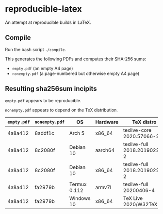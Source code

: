 # reproducible-latex

An attempt at reproducible builds in LaTeX.


## Compile

Run the bash script `./compile`.

This generates the following PDFs and computes their SHA-256 sums:
- `empty.pdf` (an empty A4 page)
- `nonempty.pdf` (a page-numbered but otherwise empty A4 page)


## Resulting sha256sum incipits

`empty.pdf` appears to be reproducible.

`nonempty.pdf` appears to depend on the TeX distribution.

| `empty.pdf` | `nonempty.pdf` | OS | Hardware | TeX distro | pdfTeX | kpathsea |
| - | - | - | - | - | - | - |
| 4a8a412 | 8addf1c | Arch 5 | x86_64 | texlive-core 2020.57066-2 | 1.40.21 | 6.3.2 |
| 4a8a412 | 8c2080f | Debian 10 | aarch64 | texlive-full 2018.20190227-2 | 1.40.19 | 6.3.1/dev |
| 4a8a412 | 8c2080f | Debian 10 | x86_64 | texlive-full 2018.20190227-2 | 1.40.19 | 6.3.1/dev |
| 4a8a412 | fa2979b | Termux 0.112 | armv7l | texlive-full 20200406-4 | 1.40.21 | 6.3.2 |
| 4a8a412 | fa2979b | Windows 10 | x86_64 | TeX Live 2020/W32TeX | 1.40.21 | 6.3.2 |
